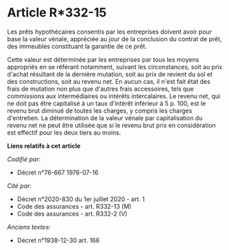 # Article R*332-15

Les prêts hypothécaires consentis par les entreprises doivent avoir pour base la valeur vénale, appréciée au jour de la
conclusion du contrat de prêt, des immeubles constituant la garantie de ce prêt.

Cette valeur est déterminée par les entreprises par tous les moyens appropriés en se référant notamment, suivant les
circonstances, soit au prix d'achat résultant de la dernière mutation, soit au prix de revient du sol et des constructions,
soit au revenu net. En aucun cas, il n'est fait état des frais de mutation non plus que d'autres frais accessoires, tels que
commissions aux intermédiaires ou intérêts intercalaires. Le revenu net, qui ne doit pas être capitalisé à un taux d'intérêt
inférieur à 5 p. 100, est le revenu brut diminué de toutes les charges, y compris les charges d'entretien. La détermination
de la valeur vénale par capitalisation du revenu net ne peut être utilisée que si le revenu brut pris en considération est
effectif pour les deux tiers au moins.

**Liens relatifs à cet article**

_Codifié par_:

  - Décret n°76-667 1976-07-16

_Cité par_:

  - Décret n°2020-830 du 1er juillet 2020 - art. 1
  - Code des assurances - art. R332-13 (M)
  - Code des assurances - art. R332-2 (V)

_Anciens textes_:

  - Décret n°1938-12-30 art. 166
